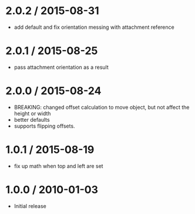 
2.0.2 / 2015-08-31
==================

  * add default and fix orientation messing with attachment reference

2.0.1 / 2015-08-25
==================

  * pass attachment orientation as a result

2.0.0 / 2015-08-24
==================

  * BREAKING: changed offset calculation to move object, but not affect the height or width
  * better defaults
  * supports flipping offsets.

1.0.1 / 2015-08-19
==================

  * fix up math when top and left are set

1.0.0 / 2010-01-03
==================

  * Initial release
